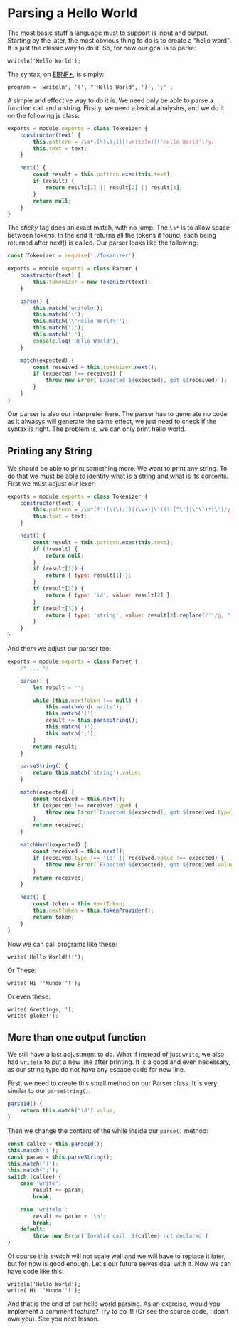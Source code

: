 Parsing a Hello World
=====================

The most basic stuff a language must to support is input and output. Starting by the later, the most obvious thing to do  is to create a "hello word". It is just the classic way to do it. So, for now our goal is to parse:

```bootlang
writeln('Hello World');
```

The syntax, on [EBNF+][], is simply:

```ebnf+
program = 'writeln', '(', "'Hello World", ')', ';' ;
```


A simple and effective way to do it is. We need only be able to parse a function call and a string.
Firstly, we need a lexical analysins, and we do it on the following js class:

```js
exports = module.exports = class Tokenizer {
    constructor(text) {
        this.pattern = /\s*([\(\);])|(writeln)|('Hello World')/y;
        this.text = text;
    }

    next() {
        const result = this.pattern.exec(this.text);
        if (result) {
            return result[1] || result[2] || result[3];
        }
        return null;
    }
}
```

The *sticky* tag does an exact match, with no jump. The `\s*` is to allow space between tokens. In the end it returns all the tokens it found, each being returned after next() is called. Our parser looks like the following:

```js
const Tokenizer = require('./Tokenizer')

exports = module.exports = class Parser {
    constructor(text) {
        this.tokenizer = new Tokenizer(text);
    }

    parse() {
        this.match('writeln');
        this.match('(');
        this.match('\'Hello World\'');
        this.match(')');
        this.match(';');
        console.log('Hello World');
    }

    match(expected) {
        const received = this.tokenizer.next();
        if (expected !== received) {
            throw new Error(`Expected ${expected}, got ${received}`);
        }
    }
}
```

Our parser is also our interpreter here. The parser has to generate no code as it alwasys will generate the same effect, we just need to check if the syntax is right. The problem is, we can only print hello world. 

Printing any String
-------------------
We should be able to print something more. We want to print any string. To do
that we must be able to identify what is a string and what is its contents. First we must adjust our lexer:

```js
exports = module.exports = class Tokenizer {
    constructor(text) {
        this.pattern = /\s*(?:([\(\);])|(\w+)|\'((?:[^\']|\'\')*)\')/y;
        this.text = text;
    }

    next() {
        const result = this.pattern.exec(this.text);
        if (!result) {
            return null;
        }
        if (result[1]) {
            return { type: result[1] };
        }
        if (result[2]) {
            return { type: 'id', value: result[2] };
        }
        if (result[3]) {
            return { type: 'string', value: result[3].replace(/''/g, "'") };
        }
    }
}
```

And them we adjust our parser too:

```js
exports = module.exports = class Parser {
    /* ... */

    parse() {
        let result = '';

        while (this.nextToken !== null) {
            this.matchWord('write');
            this.match('(');
            result += this.parseString();
            this.match(')');
            this.match(';');
        }
        return result;
    }

    parseString() {
        return this.match('string').value;
    }

    match(expected) {
        const received = this.next();
        if (expected !== received.type) {
            throw new Error(`Expected ${expected}, got ${received.type}`);
        }
        return received;
    }

    matchWord(expected) {
        const received = this.next();
        if (received.type !== 'id' || received.value !== expected) {
            throw new Error(`Expected ${expected}, got ${received.value}`);
        }
        return received;
    }

    next() {
        const token = this.nextToken;
        this.nextToken = this.tokenProvider();
        return token;
    }
}
```

Now we can call programs like these:

```bootlang
write('Hello World!!!');
```

Or These:
```bootlang
write('Hi ''Mundo''!');
```

Or even these:
```bootlang
write('Grettings, ');
write('globe!');
```
More than one output function
-----------------------------

We still have a last adjustment to do. What if instead of just `write`, we also had `writeln` to put a new line after printing. It is a good and even necessary, as our string type do not hava any escape code for new line. 

First, we need to create this small method on our Parser class. It is very similar to our `parseString()`.
```js
parseId() {
    return this.match('id').value;
}
```

Then we change the content of the while inside our `parse()` method:
```js
const callee = this.parseId();
this.match('(');
const param = this.parseString();
this.match(')');
this.match(';');
switch (callee) {
    case 'write':
        result += param;
        break;

    case 'writeln':
        result += param + '\n';
        break;
    default:
        throw new Error(`Invalid call: ${callee} not declared`)
}
```

Of course this *switch* will not scale well and we will have to replace it later, but for now is good enough. Let's our future selves deal with it. Now we can have code like this:

```
writeln('Hello World');
write('Hi ''Mundo''!');
```

And that is the end of our hello world parsing. As an exercise, would you implement a comment feature? Try to do it! (Or see the source code, I don't own you). See you next lesson.

[ebnf+]: https://pt.wikipedia.org/wiki/Formalismo_de_Backus-Naur_Estendido